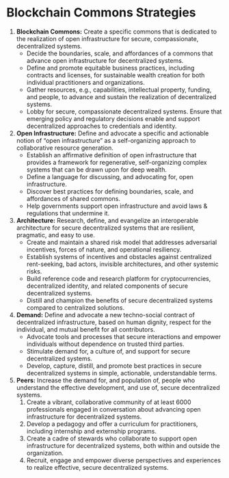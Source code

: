 # Blockchain Commons Strategies

1. **Blockchain Commons:** Create a specific commons that is dedicated to the realization of open infrastructure for secure, compassionate, decentralized systems.
   - Decide the boundaries, scale, and affordances of a commons that advance open infrastructure for decentralized systems.
   - Define and promote equitable business practices, including contracts and licenses, for sustainable wealth creation for both individual practitioners and organizations.
   - Gather resources, e.g., capabilities, intellectual property, funding, and people, to advance and sustain the realization of decentralized systems.
   - Lobby for secure, compassionate decentralized systems. Ensure that emerging policy and regulatory decisions enable and support decentralized approaches to credentials and identity.
1. **Open Infrastructure:** Define and advocate a specific and actionable notion of “open infrastructure” as a self-organizing approach to collaborative resource generation.
   - Establish an affirmative definition of open infrastructure that provides a framework for regenerative, self-organizing complex systems that can be drawn upon for deep wealth.
   - Define a language for discussing, and advocating for, open infrastructure.
   - Discover best practices for defining boundaries, scale, and affordances of shared commons.
   - Help governments support open infrastructure and avoid laws & regulations that undermine it.
1. **Architecture:** Research, define, and evangelize an interoperable architecture for secure decentralized systems that are resilient, pragmatic, and easy to use.
   - Create and maintain a shared risk model that addresses adversarial incentives, forces of nature, and operational resiliency.
   - Establish systems of incentives and obstacles against centralized rent-seeking, bad actors, invisible architectures, and other systemic risks.
   - Build reference code and research platform for cryptocurrencies, decentralized identity, and related components of secure decentralized systems.
   - Distill and champion the benefits of secure decentralized systems compared to centralized solutions.
1. **Demand:** Define and advocate a new techno-social contract of decentralized infrastructure, based on human dignity, respect for the individual, and mutual benefit for all contributors.
   - Advocate tools and processes that secure interactions and empower individuals without dependence on trusted third parties.
   - Stimulate demand for, a culture of, and support for secure decentralized systems.
   - Develop, capture, distill, and promote best practices in secure decentralized systems in simple, actionable, understandable terms.
1. **Peers:** Increase the demand for, and population of, people who understand the effective development, and use of, secure decentralized systems.
   1. Create a vibrant, collaborative community of at least 6000 professionals engaged in conversation about advancing open infrastructure for decentralized systems.
   1. Develop a pedagogy and offer a curriculum for practitioners, including internship and externship programs.
   1. Create a cadre of stewards who collaborate to support open infrastructure for decentralized systems, both within and outside the organization.
   1. Recruit, engage and empower diverse perspectives and experiences to realize effective, secure decentralized systems.
